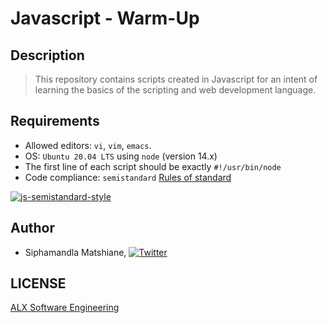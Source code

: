 # Javascript - Warm-Up

## Description
> This repository contains scripts created in Javascript for an intent of learning the basics of the scripting and web development language.

## Requirements
- Allowed editors: `vi`, `vim`, `emacs`.
- OS: `Ubuntu 20.04 LTS` using `node` (version 14.x)
- The first line of each script should be exactly `#!/usr/bin/node`
- Code compliance: `semistandard` [Rules of standard](https://intranet.alxswe.com/rltoken/1T1yg1vOAChRN20Yyz8crw)


[![js-semistandard-style](https://raw.githubusercontent.com/standard/semistandard/master/badge.svg)](https://github.com/standard/semistandard)

## Author
* Siphamandla Matshiane, [![Twitter](https://www.google.com/url?sa=i&url=https%3A%2F%2Fuxwing.com%2Fx-social-media-logo-icon%2F&psig=AOvVaw1cCBF5JAvVkp_28qHk3CMN&ust=1710699656890000&source=images&cd=vfe&opi=89978449&ved=0CBMQjRxqFwoTCKjUkf2y-YQDFQAAAAAdAAAAABAE)](https://twitter.com/sbumatshiane916)

## LICENSE
[ALX Software Engineering](https://www.alxafrica.com/software-engineering/)
